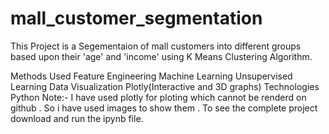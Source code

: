 # mall_customer_segmentation
This Project is a Segementaion of mall customers into different groups based upon their 'age' and 'income' using K Means Clustering Algorithm.

Methods Used
Feature Engineering
Machine Learning
Unsupervised Learning
Data Visualization
Plotly(Interactive and 3D graphs)
Technologies
Python
Note:- I have used plotly for ploting which cannot be renderd on github . So i have used images to show them . To see the complete project download and run the ipynb file.
